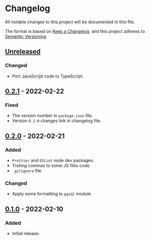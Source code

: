 # Changelog

All notable changes to this project will be documented in this file.

The format is based on [Keep a Changelog](https://keepachangelog.com/en/1.0.0/),
and this project adheres to [Semantic Versioning](https://semver.org/spec/v2.0.0.html).

## [Unreleased]
### Changed
- Port JavaScript code to TypeScript.

## [0.2.1] - 2022-02-22
### Fixed
- The version number in `package.json` file.
- Version `0.2.0` changes link in changelog file.

## [0.2.0] - 2022-02-21
### Added
- `Prettier` and `ESLint` node dev packages.
- Trailing commas to some JS files code.
- `.gitignore` file.

### Changed
- Apply some formatting to `pgsql` module.

## [0.1.0] - 2022-02-10
### Added
- Initial release.

[Unreleased]: https://github.com/my-jam-store/catalog-service-core/compare/0.2.1...HEAD
[0.2.1]: https://github.com/my-jam-store/catalog-service-core/compare/0.2.0...0.2.1
[0.2.0]: https://github.com/my-jam-store/catalog-service-core/compare/0.1.0...0.2.0
[0.1.0]: https://github.com/my-jam-store/catalog-service-core/releases/tag/0.1.0
